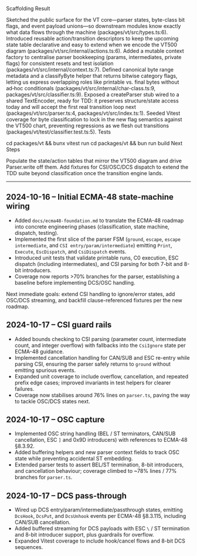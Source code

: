 Scaffolding Result

Sketched the public surface for the VT core—parser states, byte-class bit flags, and event payload unions—so downstream modules know exactly what data flows through the machine (packages/vt/src/types.ts:6).
Introduced reusable action/transition descriptors to keep the upcoming state table declarative and easy to extend when we encode the VT500 diagram (packages/vt/src/internal/actions.ts:6).
Added a mutable context factory to centralise parser bookkeeping (params, intermediates, private flags) for consistent resets and test isolation (packages/vt/src/internal/context.ts:7).
Defined canonical byte range metadata and a classifyByte helper that returns bitwise category flags, letting us express overlapping roles like printable vs. final bytes without ad‑hoc conditionals (packages/vt/src/internal/char-class.ts:9, packages/vt/src/classifier.ts:9).
Exposed a createParser stub wired to a shared TextEncoder, ready for TDD: it preserves structure/state access today and will accept the first real transition loop next (packages/vt/src/parser.ts:4, packages/vt/src/index.ts:1).
Seeded Vitest coverage for byte classification to lock in the new flag semantics against the VT500 chart, preventing regressions as we flesh out transitions (packages/vt/test/classifier.test.ts:5).
Tests

cd packages/vt && bunx vitest run
cd packages/vt && bun run build
Next Steps

Populate the state/action tables that mirror the VT500 diagram and drive Parser.write off them.
Add fixtures for CSI/OSC/DCS dispatch to extend the TDD suite beyond classification once the transition engine lands.

---

## 2024-10-16 – Initial ECMA-48 state-machine wiring

- Added `docs/ecma48-foundation.md` to translate the ECMA-48 roadmap into concrete engineering phases (classification, state machine, dispatch, testing).
- Implemented the first slice of the parser FSM (`ground`, `escape`, `escape intermediate`, and `CSI entry/param/intermediate`) emitting `Print`, `Execute`, `EscDispatch`, and `CsiDispatch` events.
- Introduced unit tests that validate printable runs, C0 execution, ESC dispatch (including intermediates), and CSI parsing for both 7-bit and 8-bit introducers.
- Coverage now reports >70% branches for the parser, establishing a baseline before implementing DCS/OSC handling.

Next immediate goals: extend CSI handling to ignore/error states, add OSC/DCS streaming, and backfill clause-referenced fixtures per the new roadmap.

## 2024-10-17 – CSI guard rails

- Added bounds checking to CSI parsing (parameter count, intermediate count, and integer overflow) with fallbacks into the `CsiIgnore` state per ECMA-48 guidance.
- Implemented cancellation handling for CAN/SUB and ESC re-entry while parsing CSI, ensuring the parser safely returns to `ground` without emitting spurious events.
- Expanded unit coverage to include overflow, cancellation, and repeated prefix edge cases; improved invariants in test helpers for clearer failures.
- Coverage now stabilises around 76% lines on `parser.ts`, paving the way to tackle OSC/DCS states next.

## 2024-10-17 – OSC capture

- Implemented OSC string handling (BEL / ST terminators, CAN/SUB cancellation, ESC `]` and 0x9D introducers) with references to ECMA-48 §8.3.92.
- Added buffering helpers and new parser context fields to track OSC state while preventing accidental ST embedding.
- Extended parser tests to assert BEL/ST termination, 8-bit introducers, and cancellation behaviour; coverage climbed to ~78% lines / 77% branches for `parser.ts`.

## 2024-10-17 – DCS pass-through

- Wired up DCS entry/param/intermediate/passthrough states, emitting `DcsHook`, `DcsPut`, and `DcsUnhook` events per ECMA-48 §8.3.115, including CAN/SUB cancellation.
- Added buffered streaming for DCS payloads with ESC `\` / ST termination and 8-bit introducer support, plus guardrails for overflow.
- Expanded Vitest coverage to include hook/cancel flows and 8-bit DCS sequences.
